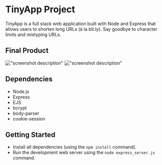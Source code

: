 # TinyApp Project

TinyApp is a full stack web application built with Node and Express that allows users to shorten long URLs (à la bit.ly). Say goodbye to character limits and mistyping URLs.

## Final Product

!["screenshot description"](#)
!["screenshot description"](#)

## Dependencies

- Node.js
- Express
- EJS
- bcrypt
- body-parser
- cookie-session

## Getting Started

- Install all dependencies (using the `npm install` command).
- Run the development web server using the `node express_server.js` command.